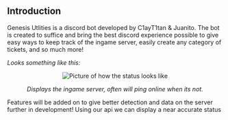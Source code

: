 ## Introduction
Genesis Utlities is a discord bot developed by C1ayT1tan & Juanito. The bot is created to suffice and bring the best discord experience possible to give easy ways to keep track of the ingame server, easily create any category of tickets, and so much more!

*Looks something like this:*
<p align="center">
  <img src="https://cdn.discordapp.com/attachments/996156218282356777/1001722495746977922/status.jpg" alt="Picture of how the status looks like"/>
</p>

<p align="center">
  <i>Displays the ingame server, often will ping online when its not.</i>
</p>

Features will be added on to give better detection and data on the server further in development! Using our api we can display a near accurate status 
